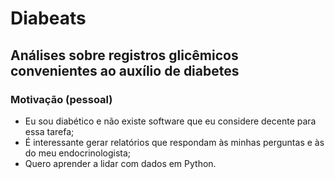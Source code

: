 # Diabeats
## Análises sobre registros glicêmicos convenientes ao auxílio de diabetes
### Motivação (pessoal)
* Eu sou diabético e não existe software que eu considere decente para essa tarefa;
* É interessante gerar relatórios que respondam às minhas perguntas e às do meu endocrinologista;
* Quero aprender a lidar com dados em Python.
